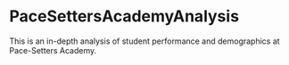 # PaceSettersAcademyAnalysis
This is an in-depth analysis of student performance and demographics at Pace-Setters Academy. 
